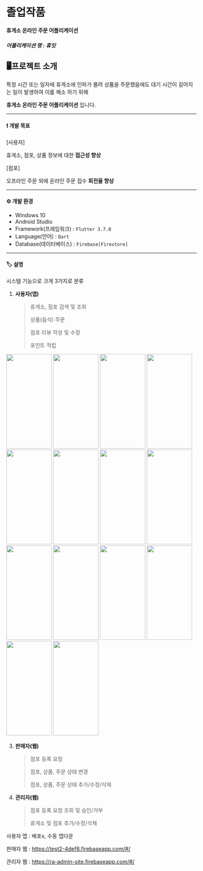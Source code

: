 # 졸업작품

**휴게소 온라인 주문 어플리케이션**

##### 어플리케이션 명 : 휴잇


## 🖥프로젝트 소개

특정 시간 또는 일자에 휴게소에 인파가 몰려 상품을 주문했음에도
대기 시간이 길어지는 일이 발생하여 이를 해소 하기 위해

**휴게소 온라인 주문 어플리케이션** 입니다.

---

#### ❗ 개발 목표

[사용자]

휴게소, 점포, 상품 정보에 대한 **접근성 향상**

[점포]

오프라인 주문 외에 온라인 주문 접수 **회전율 향상**

---

#### ⚙ 개발 환경
- Windows 10
- Android Studio
- Framework(프레임워크) : `Flutter 3.7.0`
- Language(언어) : `Dart`
- Database(데이터베이스) : `Firebase[Firestore]`


---

#### 🏷 설명
시스템 기능으로 크게 3가지로 분류
1. **사용자(앱)**
   > 휴게소, 점포 검색 및 조회
   > 
   > 상품(음식) 주문
   > 
   > 점포 리뷰 작성 및 수정
   > 
   > 포인트 적립
   >
   
<img src ="https://github.com/HeoSeongMun/Resting-place/assets/100749666/e7dee0c2-cf7b-4bc9-9506-736feccdbe05" width="120" height="250"/>   
<img src ="https://github.com/HeoSeongMun/Resting-place/assets/100749666/2655e42f-dec4-40a1-8e45-c6ff5e5ef459" width="120" height="250"/>  
<img src ="https://github.com/HeoSeongMun/Resting-place/assets/100749666/c24a6607-874f-40bc-9c49-34cbd9fbce4a" width="120" height="250"/>  
<img src ="https://github.com/HeoSeongMun/Resting-place/assets/100749666/ab32574a-15ce-419f-a916-9b3486c687b6" width="120" height="250"/>  
<img src ="https://github.com/HeoSeongMun/Resting-place/assets/100749666/3bbbf446-e483-40d6-9ea2-920136cabbb3" width="120" height="250"/>  
<img src ="https://github.com/HeoSeongMun/Resting-place/assets/100749666/9a318918-1d07-4b67-960d-7aaad7e774ae" width="120" height="250"/>  
<img src ="https://github.com/HeoSeongMun/Resting-place/assets/100749666/dba9577f-0452-477d-afcf-f8722452a94a" width="120" height="250"/>


<img src ="https://github.com/HeoSeongMun/Resting-place/assets/100749666/2bc71e6a-ae6c-4c85-8837-1cc5bbecc5cc" width="120" height="250"/>  
<img src ="https://github.com/HeoSeongMun/Resting-place/assets/100749666/9babe1d8-75ae-425c-b3fa-d96cb57330c5" width="120" height="250"/>  
<img src ="https://github.com/HeoSeongMun/Resting-place/assets/100749666/b672fa1e-d98b-4408-b332-1cfda520e77f" width="120" height="250"/>  
<img src ="https://github.com/HeoSeongMun/Resting-place/assets/100749666/59a4749b-183a-4cb8-94b7-44c96fb566b0" width="120" height="250"/>  
<img src ="https://github.com/HeoSeongMun/Resting-place/assets/100749666/545d1e04-a891-41d0-8d1a-83707770bd3a" width="120" height="250"/> 
<img src ="https://github.com/HeoSeongMun/Resting-place/assets/100749666/388d1533-e7f4-4bcd-a403-13b79566c971" width="120" height="250"/>  
<img src ="https://github.com/HeoSeongMun/Resting-place/assets/100749666/04522804-8723-4721-8b05-d4e5d2397980" width="120" height="250"/>  


3. **판매자(웹)**
   > 점포 등록 요청
   > 
   > 점포, 상품, 주문 상태 변경
   > 
   > 점포, 상품, 주문 상태 추가/수정/삭제
   > 
   
5. **관리자(웹)**
   > 점포 등록 요청 조회 및 승인/거부
   > 
   > 휴게소 및 점포 추가/수정/삭제
   > 

사용자 앱 : 배포x, 수동 앱다운

판매자 웹 : <https://test2-4def8.firebaseapp.com/#/>

관리자 웹 : <https://ra-admin-site.firebaseapp.com/#/>
